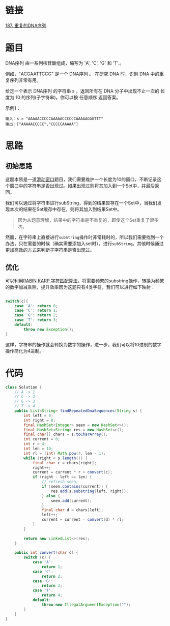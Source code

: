 # 链接

[187. 重复的DNA序列](https://leetcode.cn/problems/repeated-dna-sequences/)

# 题目

DNA序列 由一系列核苷酸组成，缩写为 'A', 'C', 'G' 和 'T'.。

例如，"ACGAATTCCG" 是一个 DNA序列 。
在研究 DNA 时，识别 DNA 中的重复序列非常有用。

给定一个表示 DNA序列 的字符串 s ，返回所有在 DNA 分子中出现不止一次的 长度为 10 的序列(子字符串)。你可以按 任意顺序 返回答案。

示例1：
```text
输入：s = "AAAAACCCCCAAAAACCCCCCAAAAAGGGTTT"
输出：["AAAAACCCCC","CCCCCAAAAA"]
```

# 思路

## 初始思路

这题本质是一道[滑动窗口](滑动窗口.md)题目，我们需要维护一个长度为10的窗口，不断记录这个窗口中的字符串是否出现过。如果出现过则将其加入到一个Set中，并最后返回。

我们可以通过将字符串进行subString，得到的结果暂存在一个Set中，当我们发现本次的结果在Set缓存中存在，则将其加入到结果Set中。

> 因为从题意理解，结果中的字符串是不重复的，即使这个Set重复了很多次。

然而，在字符串上直接进行`subString`操作时非常耗时的，所以我们需要找到一个办法，只在需要的时候（确实需要添加入set时），进行`subString`。其他时候通过更加高效的方式来判断子字符串是否出现过。

## 优化

可以利用[RABIN KARP 字符匹配算法](RABIN%20KARP%20字符匹配算法.md)。将需要频繁的substring操作，转换为频繁的数字加减乘除，提升效率因为这题只有4类字符，我们可以进行如下映射：
```java

switch(c){
	case 'A': return 0;
	case 'C': return 1;
	case 'G': return 2;
	case 'T': return 3;
	default:
		throw new Exception();
}

```

这样，字符串的操作就会转换为数字的操作，进一步，我们可以将10进制的数字操作简化为4进制。

# 代码

```java
class Solution {  
    // A -> 1  
    // C -> 2    
    // G -> 3    
    // T -> 4    
    public List<String> findRepeatedDnaSequences(String s) {  
        int left = 0;  
        int right = 0;  
        final HashSet<Integer> seen = new HashSet<>();  
        final HashSet<String> res = new HashSet<>();  
        final char[] chars = s.toCharArray();  
        int current = 0;  
        int r = 4;  
        int len = 10;  
        int rl = (int) Math.pow(r, len - 1);  
        while (right < s.length()) {  
            final char c = chars[right];  
            right++;  
            current = current * r + convert(c);  
            if (right - left == len) {  
                // refresh seen;  
                if (seen.contains(current)) {  
                    res.add(s.substring(left, right));  
                } else {  
                    seen.add(current);  
                }  
                final char d = chars[left];  
                left++;  
                current = current - convert(d) * rl;  
            }  
        }  
  
        return new LinkedList<>(res);  
    }  
  
    public int convert(char c) {  
        switch (c) {  
            case 'A':  
                return 1;  
            case 'C':  
                return 2;  
            case 'G':  
                return 3;  
            case 'T':  
                return 4;  
            default:  
                throw new IllegalArgumentException("");  
        }  
    }  
}
```